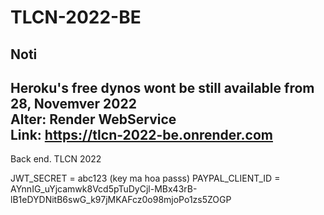 # TLCN-2022-BE

## Noti
Heroku's free dynos wont be still available from 28, Novemver 2022 <br/>
Alter: Render WebService <br/>
Link: https://tlcn-2022-be.onrender.com <br/>
------


Back end. TLCN 2022


JWT_SECRET = abc123    (key ma hoa passs)
PAYPAL_CLIENT_ID = AYnnIG_uYjcamwk8Vcd5pTuDyCjl-MBx43rB-lB1eDYDNitB6swG_k97jMKAFcz0o98mjoPo1zs5ZOGP
